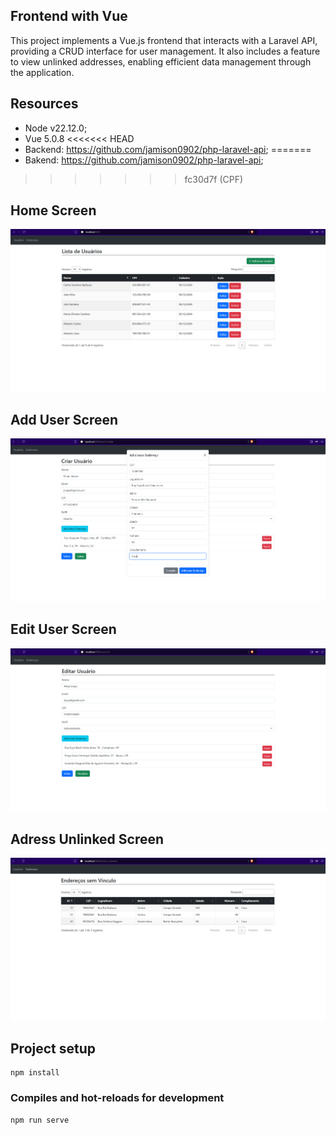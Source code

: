 ## Frontend with Vue

This project implements a Vue.js frontend that interacts with a Laravel API, providing a CRUD interface for user management. It also includes a feature to view unlinked addresses, enabling efficient data management through the application.

## Resources

- Node v22.12.0;
- Vue 5.0.8
<<<<<<< HEAD
- Backend: https://github.com/jamison0902/php-laravel-api;
=======
- Bakend: https://github.com/jamison0902/php-laravel-api;
>>>>>>> fc30d7f (CPF)

## Home Screen

![Imagem 1](home.png)


## Add User Screen

![Imagem 2](add_user.png)


## Edit User Screen

![Imagem 3](edit_user.png)

## Adress Unlinked Screen

![Imagem 4](end_unlinked.png)


## Project setup
```
npm install
```

### Compiles and hot-reloads for development
```
npm run serve
```


